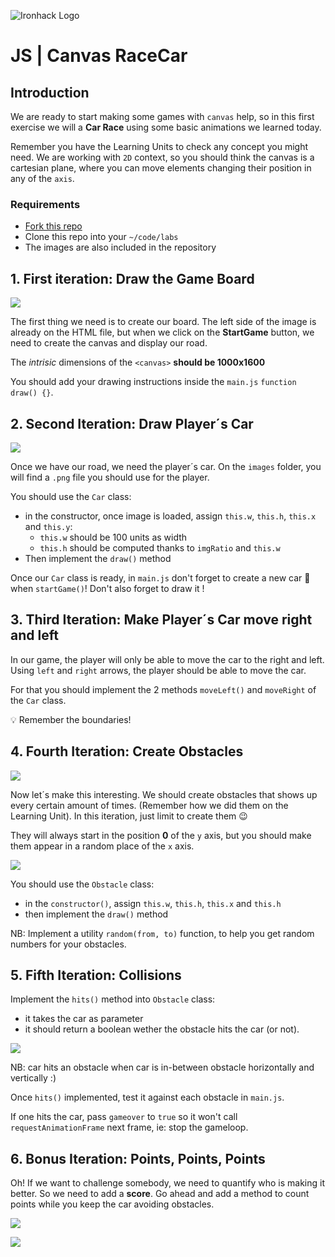 ![Ironhack Logo](https://i.imgur.com/1QgrNNw.png)

# JS | Canvas RaceCar

## Introduction

We are ready to start making some games with `canvas` help, so in this first exercise we will a **Car Race** using some basic animations we learned today.

Remember you have the Learning Units to check any concept you might need. We are working with `2D` context, so you should think the canvas is a cartesian plane, where you can move elements changing their position in any of the `axis`.

### Requirements

- [Fork this repo]()
- Clone this repo into your `~/code/labs`
- The images are also included in the repository

## 1. First iteration: Draw the Game Board

![](https://s3-eu-west-1.amazonaws.com/ih-materials/uploads/upload_ab5a6ba28003829bd3d8d485feeee649.png)

The first thing we need is to create our board. The left side of the image is already on the HTML file, but when we click on the **StartGame** button, we need to create the canvas and display our road.

The *intrisic* dimensions of the `<canvas>` **should be 1000x1600**

You should add your drawing instructions inside the `main.js` `function draw() {}`.

## 2. Second Iteration: Draw Player´s Car

![](https://s3-eu-west-1.amazonaws.com/ih-materials/uploads/upload_9a8f35a079a1343f39cee4028ab8a081.png)

Once we have our road, we need the player´s car. On the `images` folder, you will find a `.png` file you should use for the player.

You should use the `Car` class:
- in the constructor, once image is loaded, assign `this.w`, `this.h`, `this.x` and `this.y`:
  - `this.w` should be 100 units as width
  - `this.h` should be computed thanks to `imgRatio` and `this.w`
- Then implement the `draw()` method

Once our `Car` class is ready, in `main.js` don't forget to create a new car 🚗 when `startGame()`! Don't also forget to draw it !

## 3. Third Iteration: Make Player´s Car move right and left

In our game, the player will only be able to move the car to the right and left. Using `left` and `right` arrows, the player should be able to move the car.

For that you should implement the 2 methods `moveLeft()` and `moveRight` of the `Car` class.

:bulb: Remember the boundaries!

## 4. Fourth Iteration: Create Obstacles

![](https://s3-eu-west-1.amazonaws.com/ih-materials/uploads/upload_618fa6bbeed08f1e74b9457af1ecaf4c.png)

Now let´s make this interesting. We should create obstacles that shows up every certain amount of times. (Remember how we did them on the Learning Unit). In this iteration, just limit to create them :wink:

They will always start in the position **0** of the `y` axis, but you should make them appear in a random place of the `x` axis.

[![](https://docs.google.com/drawings/d/e/2PACX-1vQp911dTXZuulGIzKAYlNdPjTb7h52l7FYgtaB6mQar322DnQFyUw6JfzxIWn-EjjDOgzJQDcEYc9Yx/pub?w=781&h=542)](https://docs.google.com/drawings/d/1f09QFPmbExntlXncpn1IXpgoTgUTD9BoIYhJqjP4DZg/edit?usp=sharing)

You should use the `Obstacle` class:
- in the `constructor()`, assign `this.w`, `this.h`, `this.x` and `this.h`
- then implement the `draw()` method

NB: Implement a utility `random(from, to)` function, to help you get random numbers for your obstacles.

## 5. Fifth Iteration: Collisions

Implement the `hits()` method into `Obstacle` class:
 - it takes the car as parameter
 - it should return a boolean wether the obstacle hits the car (or not).

[![](https://docs.google.com/drawings/d/e/2PACX-1vSlqRxHRvi1S7_Cn_QdawnlEl-RoLGKBbxteUPuMS0DK5m-BCUkK1_UrsStmHLNQGut2rAgH1vseeE1/pub?w=626&h=409)]()

NB: car hits an obstacle when car is in-between obstacle horizontally and vertically :)

Once `hits()` implemented, test it against each obstacle in `main.js`.

If one hits the car, pass `gameover` to `true` so it won't call `requestAnimationFrame` next frame, ie: stop the gameloop.

## 6. Bonus Iteration: Points, Points, Points

Oh! If we want to challenge somebody, we need to quantify who is making it better. So we need to add a **score**. Go ahead and add a method to count points while you keep the car avoiding obstacles.

![](https://s3-eu-west-1.amazonaws.com/ih-materials/uploads/upload_e4b1a09cee1b1a827a2c68023d0d2b1f.png)

![](https://s3-eu-west-1.amazonaws.com/ih-materials/uploads/upload_4e64a09180fd0add2766f7e28ebce6bf.png)
